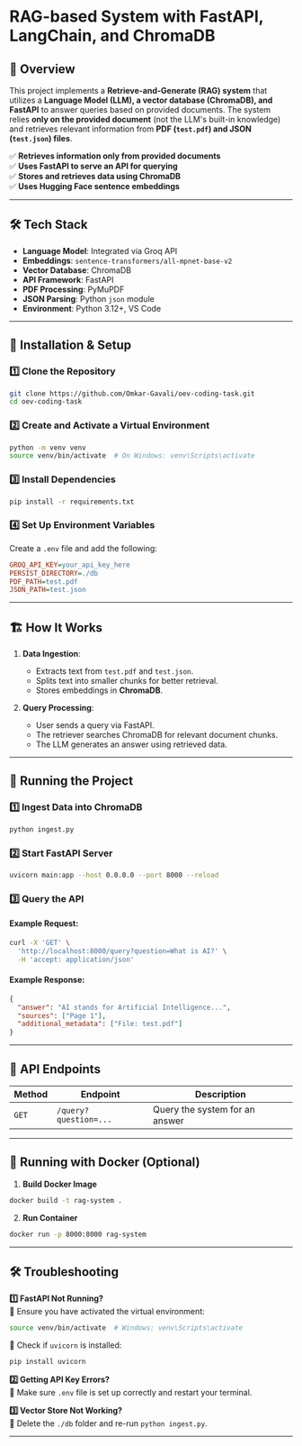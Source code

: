 # RAG-based System with FastAPI, LangChain, and ChromaDB

## 📌 Overview
This project implements a **Retrieve-and-Generate (RAG) system** that utilizes a **Language Model (LLM), a vector database (ChromaDB), and FastAPI** to answer queries based on provided documents. The system relies **only on the provided document** (not the LLM's built-in knowledge) and retrieves relevant information from **PDF (`test.pdf`) and JSON (`test.json`) files**.

✅ **Retrieves information only from provided documents**  
✅ **Uses FastAPI to serve an API for querying**  
✅ **Stores and retrieves data using ChromaDB**  
✅ **Uses Hugging Face sentence embeddings**  

---

## 🛠️ Tech Stack
- **Language Model**: Integrated via Groq API
- **Embeddings**: `sentence-transformers/all-mpnet-base-v2`
- **Vector Database**: ChromaDB
- **API Framework**: FastAPI
- **PDF Processing**: PyMuPDF
- **JSON Parsing**: Python `json` module
- **Environment**: Python 3.12+, VS Code

---

## 🚀 Installation & Setup
### **1️⃣ Clone the Repository**
```sh
git clone https://github.com/Omkar-Gavali/oev-coding-task.git
cd oev-coding-task
```

### **2️⃣ Create and Activate a Virtual Environment**
```sh
python -m venv venv
source venv/bin/activate  # On Windows: venv\Scripts\activate
```

### **3️⃣ Install Dependencies**
```sh
pip install -r requirements.txt
```

### **4️⃣ Set Up Environment Variables**
Create a `.env` file and add the following:
```ini
GROQ_API_KEY=your_api_key_here
PERSIST_DIRECTORY=./db
PDF_PATH=test.pdf
JSON_PATH=test.json
```

---

## 🏗️ How It Works
1. **Data Ingestion**:
   - Extracts text from `test.pdf` and `test.json`.
   - Splits text into smaller chunks for better retrieval.
   - Stores embeddings in **ChromaDB**.

2. **Query Processing**:
   - User sends a query via FastAPI.
   - The retriever searches ChromaDB for relevant document chunks.
   - The LLM generates an answer using retrieved data.

---

## 🚦 Running the Project

### **1️⃣ Ingest Data into ChromaDB**
```sh
python ingest.py
```

### **2️⃣ Start FastAPI Server**
```sh
uvicorn main:app --host 0.0.0.0 --port 8000 --reload
```

### **3️⃣ Query the API**
#### Example Request:
```sh
curl -X 'GET' \
  'http://localhost:8000/query?question=What is AI?' \
  -H 'accept: application/json'
```

#### Example Response:
```json
{
  "answer": "AI stands for Artificial Intelligence...",
  "sources": ["Page 1"],
  "additional_metadata": ["File: test.pdf"]
}
```

---

## 📝 API Endpoints
| Method | Endpoint | Description |
|--------|-------------|----------------|
| `GET`  | `/query?question=...` | Query the system for an answer |

---

## 🐳 Running with Docker (Optional)
1. **Build Docker Image**
```sh
docker build -t rag-system .
```

2. **Run Container**
```sh
docker run -p 8000:8000 rag-system
```

---

## 🛠️ Troubleshooting
**1️⃣ FastAPI Not Running?**  
🔹 Ensure you have activated the virtual environment:  
```sh
source venv/bin/activate  # Windows: venv\Scripts\activate
```
🔹 Check if `uvicorn` is installed:
```sh
pip install uvicorn
```

**2️⃣ Getting API Key Errors?**  
🔹 Make sure `.env` file is set up correctly and restart your terminal.

**3️⃣ Vector Store Not Working?**  
🔹 Delete the `./db` folder and re-run `python ingest.py`.

---




